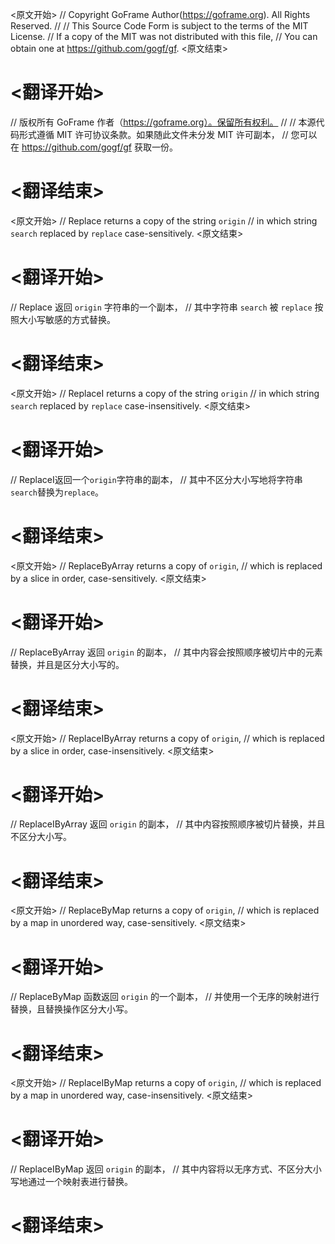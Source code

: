
<原文开始>
// Copyright GoFrame Author(https://goframe.org). All Rights Reserved.
//
// This Source Code Form is subject to the terms of the MIT License.
// If a copy of the MIT was not distributed with this file,
// You can obtain one at https://github.com/gogf/gf.
<原文结束>

# <翻译开始>
// 版权所有 GoFrame 作者（https://goframe.org）。保留所有权利。
//
// 本源代码形式遵循 MIT 许可协议条款。如果随此文件未分发 MIT 许可副本，
// 您可以在 https://github.com/gogf/gf 获取一份。
# <翻译结束>


<原文开始>
// Replace returns a copy of the string `origin`
// in which string `search` replaced by `replace` case-sensitively.
<原文结束>

# <翻译开始>
// Replace 返回 `origin` 字符串的一个副本，
// 其中字符串 `search` 被 `replace` 按照大小写敏感的方式替换。
# <翻译结束>


<原文开始>
// ReplaceI returns a copy of the string `origin`
// in which string `search` replaced by `replace` case-insensitively.
<原文结束>

# <翻译开始>
// ReplaceI返回一个`origin`字符串的副本，
// 其中不区分大小写地将字符串`search`替换为`replace`。
# <翻译结束>


<原文开始>
// ReplaceByArray returns a copy of `origin`,
// which is replaced by a slice in order, case-sensitively.
<原文结束>

# <翻译开始>
// ReplaceByArray 返回 `origin` 的副本，
// 其中内容会按照顺序被切片中的元素替换，并且是区分大小写的。
# <翻译结束>


<原文开始>
// ReplaceIByArray returns a copy of `origin`,
// which is replaced by a slice in order, case-insensitively.
<原文结束>

# <翻译开始>
// ReplaceIByArray 返回 `origin` 的副本，
// 其中内容按照顺序被切片替换，并且不区分大小写。
# <翻译结束>


<原文开始>
// ReplaceByMap returns a copy of `origin`,
// which is replaced by a map in unordered way, case-sensitively.
<原文结束>

# <翻译开始>
// ReplaceByMap 函数返回 `origin` 的一个副本，
// 并使用一个无序的映射进行替换，且替换操作区分大小写。
# <翻译结束>


<原文开始>
// ReplaceIByMap returns a copy of `origin`,
// which is replaced by a map in unordered way, case-insensitively.
<原文结束>

# <翻译开始>
// ReplaceIByMap 返回 `origin` 的副本，
// 其中内容将以无序方式、不区分大小写地通过一个映射表进行替换。
# <翻译结束>


